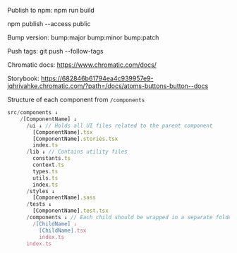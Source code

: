 Publish to npm:
npm run build

npm publish --access public

Bump version:
bump:major
bump:minor
bump:patch

Push tags:
git push --follow-tags

Chromatic docs:
https://www.chromatic.com/docs/

Storybook:
https://682846b61794ea4c939957e9-jqhrivahke.chromatic.com/?path=/docs/atoms-buttons-button--docs


Structure of each component from `/components`

```js
src/components ↓ 
    /[ComponentName] ↓
      /ui ↓ // Holds all UI files related to the parent component 
        [ComponentName].tsx
        [ComponentName].stories.tsx
        index.ts
      /lib ↓ // Contains utility files
        constants.ts
        context.ts
        types.ts
        utils.ts
        index.ts
      /styles ↓
        [ComponentName].sass
      /tests ↓
        [ComponentName].test.tsx
      /components ↓ // Each child should be wrapped in a separate folder 
        /[ChildName] ↓
          [ChildName].tsx
          index.ts
      index.ts
        
```
